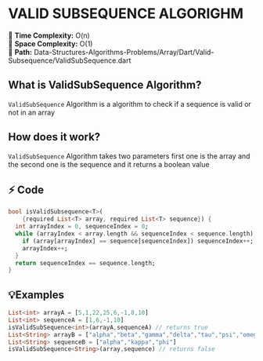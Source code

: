 # VALID SUBSEQUENCE ALGORIGHM

📌 **Time Complexity:** O(n) <br>
📌 **Space Complexity:** O(1) <br>
📌 **Path:** Data-Structures-Algorithms-Problems/Array/Dart/Valid-Subsequence/ValidSubSequence.dart

## What is ValidSubSequence Algorithm?

``ValidSubSequence`` Algorithm is a algorithm to check if a sequence is valid or not in an array
## How does it work?

``ValidSubSequence`` Algorithm takes two parameters first one is the array and the second one is the sequence and it returns a boolean value
## ⚡ Code
```dart
bool isValidSubsequence<T>(
    {required List<T> array, required List<T> sequence}) {
  int arrayIndex = 0, sequenceIndex = 0;
  while (arrayIndex < array.length && sequenceIndex < sequence.length) {
    if (array[arrayIndex] == sequence[sequenceIndex]) sequenceIndex++;
    arrayIndex++;
  }
  return sequenceIndex == sequence.length;
}
```
## 💡Examples
```Dart
List<int> arrayA = [5,1,22,25,6,-1,8,10] 
List<int> sequenceA = [1,6,-1,10]
isValidSubSequence<int>(arrayA,sequenceA) // returns true
List<String> arrayB = ["alpha","beta","gamma","delta","tau","psi","omega"]
List<String> sequenceB = ["alpha","kappa","phi"]
isValidSubSequence<String>(array,sequence) // returns false
```
